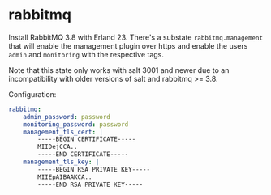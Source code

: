 # rabbitmq

Install RabbitMQ 3.8 with Erland 23. There's a substate `rabbitmq.management` that will
enable the management plugin over https and enable the users `admin` and `monitoring` with
the respective tags.

Note that this state only works with salt 3001 and newer due to an incompatibility with older
versions of salt and rabbitmq >= 3.8.

Configuration:

```yaml
rabbitmq:
    admin_password: password
    monitoring_password: password
    management_tls_cert: |
        -----BEGIN CERTIFICATE-----
        MIIDejCCA..
        -----END CERTIFICATE-----
    management_tls_key: |
        -----BEGIN RSA PRIVATE KEY-----
        MIIEpAIBAAKCA..
        -----END RSA PRIVATE KEY-----
```
